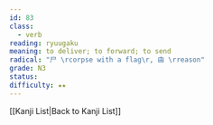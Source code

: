```yaml
---
id: 83
class:
  - verb
reading: ryuugaku
meaning: to deliver; to forward; to send
radical: "尸 \rcorpse with a flag\r, 由 \rreason"
grade: N3
status:
difficulty: ★★
---
```

[[Kanji List|Back to Kanji List]]